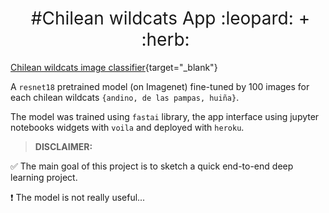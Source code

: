 <h1 style="font-weight:normal" align="center">
  &nbsp;#Chilean wildcats App :leopard: + :herb:&nbsp;
</h1>

[Chilean wildcats image classifier]( https://chilean-wildcats.herokuapp.com){target="_blank"}

A `resnet18` pretrained model (on Imagenet) fine-tuned by 100 images for each 
chilean wildcats `{andino, de las pampas, huiña}`.

The model was trained using `fastai` library, the app interface using jupyter
notebooks widgets with `voila` and deployed with `heroku`.

> **DISCLAIMER:**

:white_check_mark: The main goal of this project is to sketch a quick end-to-end deep learning
project.

:exclamation: The model is not really useful...

